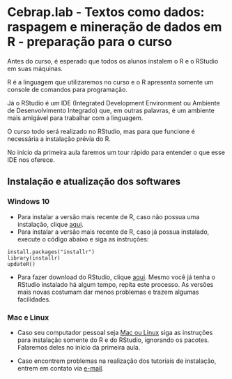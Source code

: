 #  Cebrap.lab - Textos como dados: raspagem e mineração de dados em R - preparação para o curso

Antes do curso, é esperado que todos os alunos instalem o R e o RStudio em suas máquinas. 

R é a linguagem que utilizaremos no curso e o R apresenta somente um console de comandos para programação.

Já o RStudio é um IDE (Integrated Development Environment ou Ambiente de Desenvolvimento Integrado) que, em outras palavras, é um ambiente mais amigável para trabalhar com a linguagem.

O curso todo será realizado no RStudio, mas para que funcione é necessária a instalação prévia do R.

No início da primeira aula faremos um tour rápido para entender o que esse IDE nos oferece.

## Instalação e atualização dos softwares

### Windows 10

- Para instalar a versão mais recente de R, caso não possua uma instalação, clique [aqui](https://cran.r-project.org/).
- Para instalar a versão mais recente de R, caso já possua instalado, execute o código abaixo e siga as instruções:

```{r}
install.packages("installr")
library(installr)
updateR()
```

- Para fazer download do RStudio, clique [aqui](https://www.rstudio.com/products/rstudio/download/#download). Mesmo você já tenha o RStudio instalado há algum tempo, repita este processo. As versões mais novas costumam dar menos problemas e trazem algumas facilidades.

### Mac e Linux

- Caso seu computador pessoal seja [Mac ou Linux](https://www.datacamp.com/community/tutorials/installing-R-windows-mac-ubuntu) siga as instruções para instalação somente do R e do RStudio, ignorando os pacotes. Falaremos deles no início da primeira aula.

- Caso encontrem problemas na realização dos tutoriais de instalação, entrem em contato via [e-mail](thiagomeireles@usp.br).

